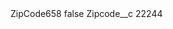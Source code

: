 <?xml version="1.0" encoding="UTF-8"?>
<CustomMetadata xmlns="http://soap.sforce.com/2006/04/metadata" xmlns:xsi="http://www.w3.org/2001/XMLSchema-instance" xmlns:xsd="http://www.w3.org/2001/XMLSchema">
    <label>ZipCode658</label>
    <protected>false</protected>
    <values>
        <field>Zipcode__c</field>
        <value xsi:type="xsd:string">22244</value>
    </values>
</CustomMetadata>
